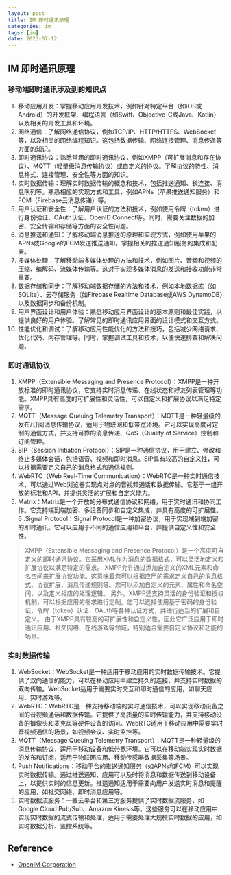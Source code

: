 ```yaml
---
layout: post
title: IM 即时通讯原理
categories: im
tags: [im]
date: 2023-07-12
---
```


## IM 即时通讯原理

### 移动端即时通讯涉及到的知识点

1. 移动应用开发：掌握移动应用开发技术，例如针对特定平台（如iOS或Android）的开发框架、编程语言（如Swift、Objective-C或Java、Kotlin）以及相关的开发工具和环境。
2. 网络通信：了解网络通信协议，例如TCP/IP、HTTP/HTTPS、WebSocket等，以及相关的网络编程知识。这包括数据传输、网络连接管理、消息传递等方面的知识。
3. 即时通讯协议：熟悉常用的即时通讯协议，例如XMPP（可扩展消息和存在协议）、MQTT（轻量级消息传输协议）或自定义的协议。了解协议的特性、消息格式、连接管理、安全性等方面的知识。
4. 实时数据传输：理解实时数据传输的概念和技术，包括推送通知、长连接、消息队列等。熟悉相应的实现方式和工具，例如APNs（苹果推送通知服务）和FCM（Firebase云消息传递）等。
5. 用户认证和安全性：了解用户认证的方法和技术，例如使用令牌（token）进行身份验证、OAuth认证、OpenID Connect等。同时，需要关注数据的加密、安全传输和存储等方面的安全性问题。
6. 消息推送和通知：了解移动端消息推送的原理和实现方式，例如使用苹果的APNs或Google的FCM发送推送通知。掌握相关的推送通知服务的集成和配置。
7. 多媒体处理：了解移动端多媒体处理的方法和技术，例如图片、音频和视频的压缩、编解码、流媒体传输等。这对于实现多媒体消息的发送和接收功能非常重要。
8. 数据存储和同步：了解移动端数据存储的方法和技术，例如本地数据库（如SQLite）、云存储服务（如Firebase Realtime Database或AWS DynamoDB）以及数据同步和备份机制。
9. 用户界面设计和用户体验：熟悉移动应用界面设计的基本原则和最佳实践，以提供良好的用户体验。了解常见的即时通讯应用界面的设计模式和交互方式。
10. 性能优化和调试：了解移动应用性能优化的方法和技巧，包括减少网络请求、优化代码、内存管理等。同时，掌握调试工具和技术，以便快速排查和解决问题。

### 即时通讯协议

1. XMPP（Extensible Messaging and Presence Protocol）：XMPP是一种开放标准的即时通讯协议，它支持实时消息传递、在线状态和好友列表管理等功能。XMPP具有高度的可扩展性和灵活性，可以自定义和扩展协议以满足特定需求。
2. MQTT（Message Queuing Telemetry Transport）：MQTT是一种轻量级的发布/订阅消息传输协议，适用于物联网和低带宽环境。它可以实现高度可定制的通信方式，并支持可靠的消息传递、QoS（Quality of Service）控制和订阅管理。
3. SIP（Session Initiation Protocol）：SIP是一种通信协议，用于建立、修改和终止多媒体会话，包括语音、视频和即时消息。SIP具有较高的自定义性，可以根据需要定义自己的消息格式和通信规则。
4. WebRTC（Web Real-Time Communication）：WebRTC是一种实时通信技术，可以通过Web浏览器实现点对点的音视频通话和数据传输。它基于一组开放的标准和API，并提供灵活的扩展和自定义能力。
5. Matrix：Matrix是一个开放的分布式通信协议和网络，用于实时通讯和协同工作。它支持端到端加密、多设备同步和自定义集成，并具有高度的可扩展性。
6 .Signal Protocol：Signal Protocol是一种加密协议，用于实现端到端加密的即时通讯。它可以应用于不同的通信应用和平台，并提供自定义性和安全性。

> XMPP（Extensible Messaging and Presence Protocol）是一个高度可自定义的即时通讯协议。它采用XML作为消息的数据格式，可以灵活地定义和扩展协议以满足特定的需求。
> XMPP允许通过添加自定义的XML元素和命名空间来扩展协议功能。这意味着您可以根据应用的需求定义自己的消息格式、协议扩展、消息传递规则等。您可以添加自定义的元素、属性和命名空间，以及定义相应的处理逻辑。
> 另外，XMPP还支持灵活的身份验证和授权机制，可以根据应用的需求进行定制。您可以选择使用基于密码的身份验证、令牌（token）认证、OAuth等各种认证方式，并进行适当的扩展和自定义。
> 由于XMPP具有较高的可扩展性和自定义性，因此它广泛应用于即时通讯应用、社交网络、在线游戏等领域，特别适合需要自定义协议和功能的场景。

### 实时数据传输

1. WebSocket：WebSocket是一种适用于移动应用的实时数据传输技术。它提供了双向通信的能力，可以在移动应用中建立持久的连接，并支持实时数据的双向传输。WebSocket适用于需要实时交互和即时通信的应用，如聊天应用、实时游戏等。
2. WebRTC：WebRTC是一种支持移动端的实时通信技术，可以实现移动设备之间的音视频通话和数据传输。它提供了高质量的实时传输能力，并支持移动设备的摄像头和麦克风等硬件设备的访问。WebRTC适用于移动应用中需要实时音视频通信的场景，如视频会议、实时监控等。
3. MQTT（Message Queuing Telemetry Transport）：MQTT是一种轻量级的消息传输协议，适用于移动设备和低带宽环境。它可以在移动端实现实时数据的发布和订阅，适用于物联网应用、移动传感器数据采集等场景。
4. Push Notifications：移动平台的推送通知服务（如APNs和FCM）可以实现实时数据传输。通过推送通知，应用可以及时将消息和数据传送到移动设备上，以提供实时的信息更新。推送通知适用于需要向用户发送实时消息和提醒的应用，如社交网络、即时消息应用等。
5. 实时数据流服务：一些云平台和第三方服务提供了实时数据流服务，如Google Cloud Pub/Sub、Amazon Kinesis等。这些服务可以在移动应用中实现实时数据的流式传输和处理，适用于需要处理大规模实时数据的应用，如实时数据分析、监控系统等。

## Reference
+ [OpenIM Corporation](https://github.com/OpenIMSDK)
